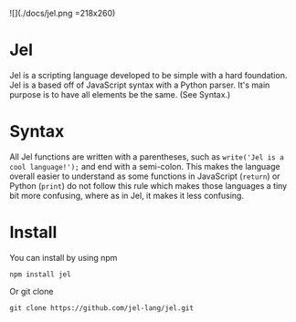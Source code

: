 ![](./docs/jel.png =218x260)
# Jel
Jel is a scripting language developed to be simple with a hard foundation. Jel is a based off of JavaScript syntax with a Python
parser. It's main purpose is to have all elements be the same. (See Syntax.)

# Syntax
All Jel functions are written with a parentheses, such as `write('Jel is a cool language!');` and end with a semi-colon.
This makes the language overall easier to understand as some functions in JavaScript (`return`) or Python (`print`) do not follow this rule which makes those languages a tiny bit more confusing, where as in Jel, it makes it less confusing.

# Install
You can install by using npm

    npm install jel  
    
Or git clone

    git clone https://github.com/jel-lang/jel.git
